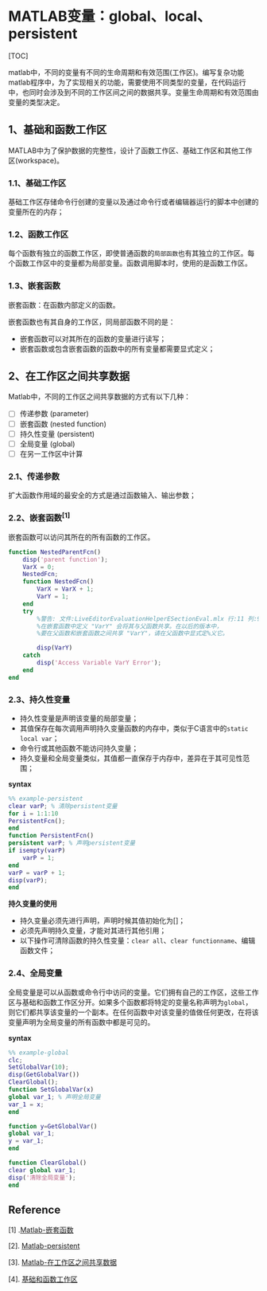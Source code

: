 # MATLAB变量：global、local、persistent

[TOC]

matlab中，不同的变量有不同的生命周期和有效范围(工作区)。编写复杂功能matlab程序中，为了实现相关的功能，需要使用不同类型的变量，在代码运行中，也同时会涉及到不同的工作区间之间的数据共享。变量生命周期和有效范围由变量的类型决定。

## 1、基础和函数工作区

MATLAB中为了保护数据的完整性，设计了函数工作区、基础工作区和其他工作区(workspace)。

### 1.1、基础工作区

基础工作区存储命令行创建的变量以及通过命令行或者编辑器运行的脚本中创建的变量所在的内存；

### 1.2、函数工作区

每个函数有独立的函数工作区，即使普通函数的`局部函数`也有其独立的工作区。每个函数工作区中的变量都为局部变量。函数调用脚本时，使用的是函数工作区。

### 1.3、嵌套函数

嵌套函数：在函数内部定义的函数。

嵌套函数也有其自身的工作区，同局部函数不同的是：

- 嵌套函数可以对其所在的函数的变量进行读写；
- 嵌套函数或包含嵌套函数的函数中的所有变量都需要显式定义；

## 2、在工作区之间共享数据

Matlab中，不同的工作区之间共享数据的方式有以下几种：

- [ ] 传递参数 (parameter)
- [ ] 嵌套函数 (nested function)
- [ ] 持久性变量 (persistent)
- [ ] 全局变量 (global)
- [ ] 在另一工作区中计算

### 2.1、传递参数

扩大函数作用域的最安全的方式是通过函数输入、输出参数；

### 2.2、嵌套函数${^{[1]}}$

嵌套函数可以访问其所在的所有函数的工作区。

```matlab
function NestedParentFcn()
	disp('parent function');
	VarX = 0;
    NestedFcn;
    function NestedFcn()
        VarX = VarX + 1;
        VarY = 1;
    end
    try
    	%警告: 文件:LiveEditorEvaluationHelperESectionEval.mlx 行:11 列:9
		%在嵌套函数中定义 "VarY" 会将其与父函数共享。在以后的版本中，
		%要在父函数和嵌套函数之间共享 "VarY"，请在父函数中显式定%义它。 

        disp(VarY)
    catch
        disp('Access Variable VarY Error');
    end
end
```



### 2.3、持久性变量

- 持久性变量是声明该变量的局部变量；
- 其值保存在每次调用声明持久变量函数的内存中，类似于C语言中的`static local var`；
- 命令行或其他函数不能访问持久变量；
- 持久变量和全局变量类似，其值都一直保存于内存中，差异在于其可见性范围；



**syntax**

```matlab
%% example-persistent
clear varP; % 清除persistent变量
for i = 1:1:10
PersistentFcn();
end
function PersistentFcn()
persistent varP; % 声明persistent变量
if isempty(varP)
    varP = 1;
end
varP = varP + 1;
disp(varP);
end
```



**持久变量的使用**

- 持久变量必须先进行声明，声明时候其值初始化为[]；
- 必须先声明持久变量，才能对其进行其他引用；
- 以下操作可清除函数的持久性变量：`clear all`、`clear functionname`、编辑函数文件；



### 2.4、全局变量

全局变量是可以从函数或命令行中访问的变量。它们拥有自己的工作区，这些工作区与基础和函数工作区分开。如果多个函数都将特定的变量名称声明为`global`，则它们都共享该变量的一个副本。在任何函数中对该变量的值做任何更改，在将该变量声明为全局变量的所有函数中都是可见的。

**syntax**

```matlab
%% example-global
clc;
SetGlobalVar(10);
disp(GetGlobalVar())
ClearGlobal();
function SetGlobalVar(x)
global var_1; % 声明全局变量
var_1 = x;
end

function y=GetGlobalVar()
global var_1;
y = var_1;
end

function ClearGlobal()
clear global var_1;
disp('清除全局变量');
end
```



## Reference

[1] .[Matlab-嵌套函数](https://ww2.mathworks.cn/help/matlab/matlab_prog/nested-functions.html?s_tid=srchtitle)

[2]. [Matlab-persistent](https://ww2.mathworks.cn/help/matlab/ref/persistent.html)

[3]. [Matlab-在工作区之间共享数据](https://ww2.mathworks.cn/help/matlab/matlab_prog/share-data-between-workspaces.html)

[4]. [基础和函数工作区](https://ww2.mathworks.cn/help/matlab/matlab_prog/base-and-function-workspaces.html)